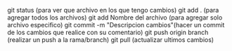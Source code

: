 git status (para ver que archivo en los que tengo cambios)
git add . (para agregar todos los archivos)
git add Nombre del archivo (para agregar solo archivo especifico)
git commit -m "Descripcion cambios"(hacer un commit de los cambios que realice con su comentario)
git push origin branch (realizar un push a la rama/branch)
git pull (actualizar ultimos cambios)